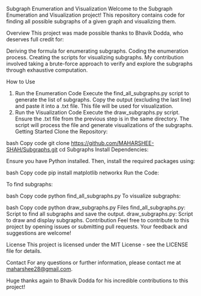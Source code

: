 Subgraph Enumeration and Visualization
Welcome to the Subgraph Enumeration and Visualization project! This repository contains code for finding all possible subgraphs of a given graph and visualizing them.

Overview
This project was made possible thanks to Bhavik Dodda, who deserves full credit for:

Deriving the formula for enumerating subgraphs.
Coding the enumeration process.
Creating the scripts for visualizing subgraphs.
My contribution involved taking a brute-force approach to verify and explore the subgraphs through exhaustive computation.

How to Use
1. Run the Enumeration Code
Execute the find_all_subgraphs.py script to generate the list of subgraphs.
Copy the output (excluding the last line) and paste it into a .txt file. This file will be used for visualization.
2. Run the Visualization Code
Execute the draw_subgraphs.py script.
Ensure the .txt file from the previous step is in the same directory.
The script will process the file and generate visualizations of the subgraphs.
Getting Started
Clone the Repository:

bash
Copy code
git clone https://github.com/MAHARSHEE-SHAH/Subgraphs.git
cd Subgraphs
Install Dependencies:

Ensure you have Python installed. Then, install the required packages using:

bash
Copy code
pip install matplotlib networkx
Run the Code:

To find subgraphs:

bash
Copy code
python find_all_subgraphs.py
To visualize subgraphs:

bash
Copy code
python draw_subgraphs.py
Files
find_all_subgraphs.py: Script to find all subgraphs and save the output.
draw_subgraphs.py: Script to draw and display subgraphs.
Contribution
Feel free to contribute to this project by opening issues or submitting pull requests. Your feedback and suggestions are welcome!

License
This project is licensed under the MIT License - see the LICENSE file for details.

Contact
For any questions or further information, please contact me at maharshee28@gmail.com.

Huge thanks again to Bhavik Dodda for his incredible contributions to this project!
